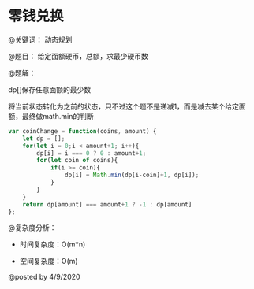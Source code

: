 # 零钱兑换

@关键词： 动态规划

@题目： 给定面额硬币，总额，求最少硬币数

@题解：

dp[]保存任意面额的最少数

将当前状态转化为之前的状态，只不过这个题不是递减1，而是减去某个给定面额，最终做math.min的判断

```js
var coinChange = function(coins, amount) {
    let dp = [];
    for(let i = 0;i < amount+1; i++){
        dp[i] = i === 0 ? 0 : amount+1;
        for(let coin of coins){
            if(i >= coin){
                dp[i] = Math.min(dp[i-coin]+1, dp[i]);
            }
        }
    }
    return dp[amount] === amount+1 ? -1 : dp[amount]
};

```
@复杂度分析：

- 时间复杂度：O(m*n)

- 空间复杂度：O(m)

@posted by 4/9/2020


